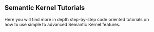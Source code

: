 ## Semantic Kernel Tutorials

Here you will find more in depth step-by-step code oriented tutorials on how to use simple to advanced Semantic Kernel features.